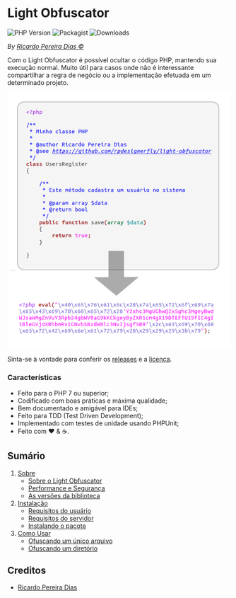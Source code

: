 # Light Obfuscator

![PHP Version](https://img.shields.io/packagist/php-v/plexi/light-obfuscator.svg)
![Packagist](https://img.shields.io/packagist/v/plexi/light-obfuscator.svg)
![Downloads](https://img.shields.io/packagist/dm/plexi/light-obfuscator.svg)

*By [Ricardo Pereira Dias &copy;](https://rpdesignerfly.github.io)*

Com o Light Obfuscator é possível ocultar o código PHP, mantendo sua execução normal. Muito útil para casos onde não é interessante compartilhar a regra de negócio ou a implementação efetuada em um determinado projeto.


![Ofuscação de Código PHP](docs/imgs/code-obfuscating.png?raw=true)

Sinta-se à vontade para conferir os [releases](https://github.com/rpdesignerfly/light-obfuscator/releases) e a [licença](license.md).

### Características

  * Feito para o PHP 7 ou superior;
  * Codificado com boas práticas e máxima qualidade;
  * Bem documentado e amigável para IDEs;
  * Feito para TDD (Test Driven Development);
  * Implementado com testes de unidade usando PHPUnit;
  * Feito com :heart: &amp; :coffee:.

## Sumário

1. [Sobre](docs/01-About.md)
    * [Sobre o Light Obfuscator](docs/01-About.md#11-sobre-o-light-obfuscator)
    * [Performance e Segurança](docs/01-About.md#12-performance-e-segurança)
    * [As versões da biblioteca](docs/01-About.md#13-as-versões-da-biblioteca)
2. [Instalação](docs/02-Installation.md)
    * [Requisitos do usuário](docs/02-Installation.md#21-requisitos-do-usuário)
    * [Requisitos do servidor](docs/02-Installation.md#22-requisitos-do-servidor)
    * [Instalando o pacote](docs/02-Installation.md#23-instalando-o-pacote)
3. [Como Usar](docs/03-Usage.md)
    * [Ofuscando um único arquivo](docs/03-Usage.md#31-ofuscando-um-único-arquivo)
    * [Ofuscando um diretório](docs/03-Usage.md#32-ofuscando-um-diretório)

## Creditos

- [Ricardo Pereira Dias](https://rpdesignerfly.github.io)
